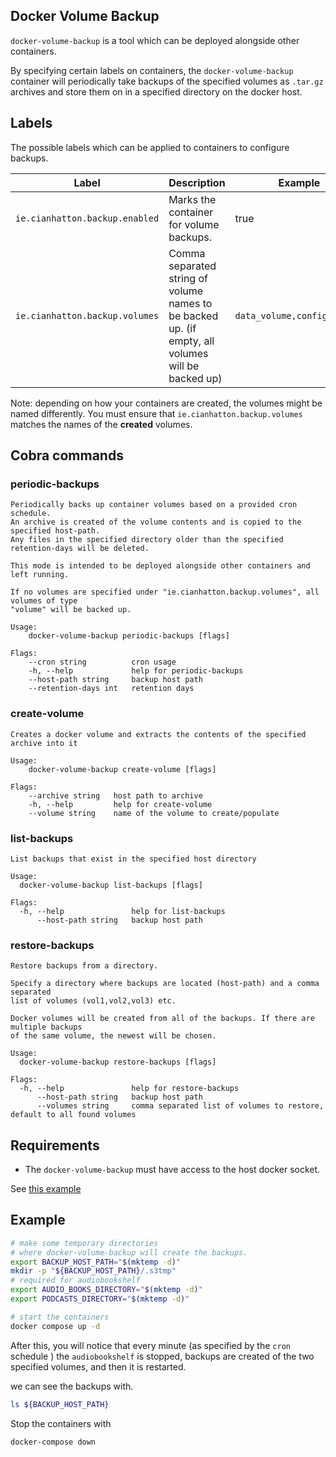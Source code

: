 ## Docker Volume Backup

`docker-volume-backup` is a tool which can be deployed alongside other containers.

By specifying certain labels on containers, the `docker-volume-backup` container
will periodically take backups of the specified volumes as `.tar.gz` archives and
store them on in a specified directory on the docker host.


## Labels

The possible labels which can be applied to containers to configure backups.

| Label                          | Description                                                                                       | Example                    |
|--------------------------------|---------------------------------------------------------------------------------------------------|----------------------------|
| `ie.cianhatton.backup.enabled` | Marks the container for volume backups.                                                           | true                       |
| `ie.cianhatton.backup.volumes` | Comma separated string of volume names to be backed up. (if empty, all volumes will be backed up) | `data_volume,config_volume` |

Note: depending on how your containers are created, the volumes might be named differently. You must ensure that `ie.cianhatton.backup.volumes`
matches the names of the **created** volumes.

## Cobra commands

### periodic-backups

```
Periodically backs up container volumes based on a provided cron schedule.
An archive is created of the volume contents and is copied to the specified host-path.
Any files in the specified directory older than the specified retention-days will be deleted.

This mode is intended to be deployed alongside other containers and left running.

If no volumes are specified under "ie.cianhatton.backup.volumes", all volumes of type
"volume" will be backed up.

Usage:
    docker-volume-backup periodic-backups [flags]

Flags:
    --cron string          cron usage
    -h, --help             help for periodic-backups
    --host-path string     backup host path
    --retention-days int   retention days
```

### create-volume

```
Creates a docker volume and extracts the contents of the specified archive into it

Usage:
    docker-volume-backup create-volume [flags]

Flags:
    --archive string   host path to archive
    -h, --help         help for create-volume
    --volume string    name of the volume to create/populate
```

### list-backups

```
List backups that exist in the specified host directory

Usage:
  docker-volume-backup list-backups [flags]

Flags:
  -h, --help               help for list-backups
      --host-path string   backup host path
```

### restore-backups

```
Restore backups from a directory.

Specify a directory where backups are located (host-path) and a comma separated
list of volumes (vol1,vol2,vol3) etc.

Docker volumes will be created from all of the backups. If there are multiple backups
of the same volume, the newest will be chosen.

Usage:
  docker-volume-backup restore-backups [flags]

Flags:
  -h, --help               help for restore-backups
      --host-path string   backup host path
      --volumes string     comma separated list of volumes to restore, default to all found volumes
```



## Requirements

* The `docker-volume-backup` must have access to the host docker socket.

See [this example](./docker-compose.yml)


## Example


```bash
# make some temporary directories
# where docker-volume-backup will create the backups.
export BACKUP_HOST_PATH="$(mktemp -d)"
mkdir -p "${BACKUP_HOST_PATH}/.s3tmp"
# required for audiobookshelf
export AUDIO_BOOKS_DIRECTORY="$(mktemp -d)"
export PODCASTS_DIRECTORY="$(mktemp -d)"

# start the containers
docker compose up -d 
```

After this, you will notice that every minute (as specified by the `cron` schedule ) the `audiobookshelf` is stopped, backups are created of the two specified
volumes, and then it is restarted.

we can see the backups with.

```bash
ls ${BACKUP_HOST_PATH}
```

Stop the containers with
```bash
docker-compose down
```